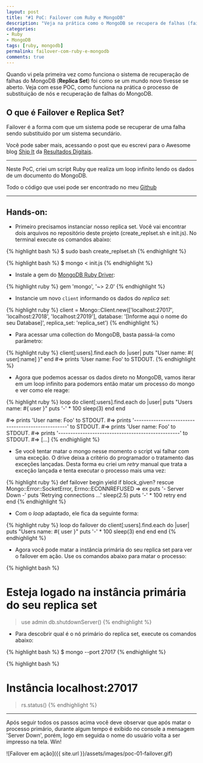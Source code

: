 ```yaml
---
layout: post
title: "#1 PoC: Failover com Ruby e MongoDB"
description: "Veja na prática como o MongoDB se recupera de falhas (failover)"
categories:
- Ruby
- MongoDB
tags: [ruby, mongodb]
permalink: failover-com-ruby-e-mongodb
comments: true
---
```


Quando vi pela primeira vez como funciona o sistema de recuperação de falhas do
MongoDB (**Replica Set**) foi como se um mundo novo tivesse se aberto.
Veja com esse POC, como funciona na prática o processo de substituição  de nós e
recuperação de falhas do MongoDB.

## O que é Failover e Replica Set?

Failover é a forma com que um sistema pode se recuperar de uma falha sendo
substituído por um sistema secundário.

Você pode saber mais, acessando o post que eu escrevi para o Awesome blog [Ship
It](http://shipit.resultadosdigitais.com.br/blog/alta-disponibilidade-e-tolerancia-a-falhas-com-mongodb/) da [Resultados Digitais](http://www.resultadosdigitais.com.br).

___

Neste PoC, criei um script Ruby que realiza um loop infinito lendo
os dados de um documento do MongoDB.

Todo o código que usei pode ser encontrado no meu
[Github](https://github.com/tchiarato/Failover)

___

## Hands-on:

- Primeiro precisamos instanciar nosso replica set. Você vai encontrar dois arquivos no
   repositório deste projeto (create_replset.sh e init.js).
   No terminal execute os comandos abaixo:

{% highlight bash %}
$ sudo bash create_replset.sh
{% endhighlight %}

{% highlight bash %}
$ mongo < init.js
{% endhighlight %}

- Instale a gem do [MongoDB Ruby Driver](https://github.com/mongodb/mongo-ruby-driver):

{% highlight ruby %}
gem 'mongo', '~> 2.0'
{% endhighlight %}

- Instancie um novo `client` informando os dados do *replica set*:

{% highlight ruby %}
client = Mongo::Client.new(['localhost:27017', 'localhost:27018', 'localhost:27019'], database: '[Informe aqui o nome do seu Database]', replica_set: 'replica_set')
{% endhighlight %}

- Para acessar uma collection do MongoDB, basta passá-la como parâmetro:

{% highlight ruby %}
client[:users].find.each do |user|
  puts "User name: #{ user[:name] }"
end
#=> prints 'User name: Foo' to STDOUT.
{% endhighlight %}

- Agora que podemos acessar os dados direto no MongoDB, vamos iterar em um loop
  infinito para podemors então matar um processo do mongo e ver como ele reage:

{% highlight ruby %}
loop do
  client[:users].find.each do |user|
    puts "Users name: #{ user }"
    puts '-' * 100
    sleep(3)
  end
end

#=> prints 'User name: Foo' to STDOUT.
#=> prints '--------------------------------------------------' to STDOUT.
#=> prints 'User name: Foo' to STDOUT.
#=> prints '--------------------------------------------------' to STDOUT.
#=> [...]
{% endhighlight %}

- Se você tentar matar o mongo nesse momento o script vai falhar com uma
  exceção. O drive deixa a critério do programador o tratamento das exceções
  lançadas.
  Desta forma eu criei um *retry* manual que trata a exceção lançada e tenta
  executar o processo mais uma vez:

{% highlight ruby %}
def failover
  begin
    yield if block_given?
  rescue Mongo::Error::SocketError, Errno::ECONNREFUSED => ex
    puts '- Server Down -'
    puts 'Retrying connections ...'
    sleep(2.5)
    puts '-' * 100
    retry
  end
end
{% endhighlight %}

- Com o *loop* adaptado, ele fica da seguinte forma:

{% highlight ruby %}
loop do
  failover do
    client[:users].find.each do |user|
      puts "Users name: #{ user }"
      puts '-' * 100
      sleep(3)
    end
  end
end
{% endhighlight %}

- Agora você pode matar a instância primária do seu replica set para ver o
  failover em ação. Use os comandos abaixo para matar o processo:

{% highlight bash %}
# Esteja logado na instância primária do seu replica set
> use admin
> db.shutdownServer()
{% endhighlight %}

- Para descobrir qual é o nó primário do replica set, execute os comandos abaixo:

{% highlight bash %}
$ mongo --port 27017
{% endhighlight %}

{% highlight bash %}
# Instância localhost:27017
> rs.status()
{% endhighlight %}

___

Após seguir todos os passos acima você deve observar que após matar o processo primário,
durante algum tempo é exibido no console a mensagem 'Server Down', porém, logo em seguida o nome do usuário volta a ser impresso na tela. Win!

![Failover em ação]({{ site.url }}/assets/images/poc-01-failover.gif)

